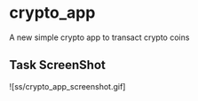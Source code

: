 # crypto_app

A new simple crypto app to transact crypto coins

## Task ScreenShot

![ss/crypto_app_screenshot.gif]
